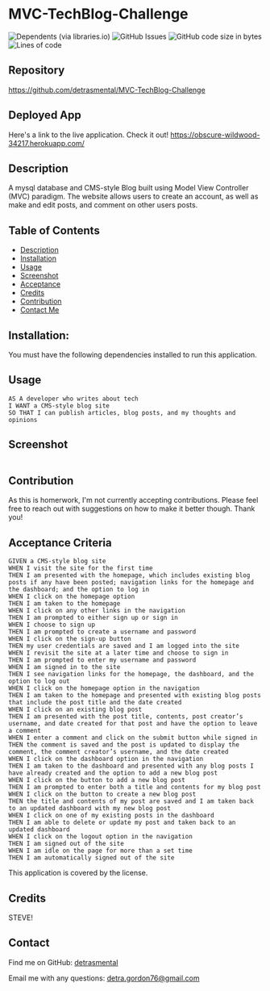# MVC-TechBlog-Challenge
![Dependents (via libraries.io)](https://img.shields.io/librariesio/dependents/npm/inquirer)
![GitHub Issues](https://img.shields.io/github/issues-raw/detrasmental/MVC-TechBlog-Challenge)
![GitHub code size in bytes](https://img.shields.io/github/languages/code-size/detrasmental/MVC-TechBlog-Challenge)
![Lines of code](https://img.shields.io/tokei/lines/github/detrasmental/MVC-TechBlog-Challenge)


## Repository
https://github.com/detrasmental/MVC-TechBlog-Challenge

## Deployed App
Here's a link to the live application. Check it out!
https://obscure-wildwood-34217.herokuapp.com/

## Description
A mysql database and CMS-style Blog built using Model View Controller (MVC) paradigm. The website allows users to create an account, as well as  make and edit posts, and comment on other users posts. 
## Table of Contents
- [Description](#Description)
- [Installation](#Installation)
- [Usage](#Usage)
- [Screenshot](#Screenshot)
- [Acceptance](#Acceptance)
- [Credits](#Credits)
- [Contribution](#contributes)
- [Contact Me](#Contact)

## Installation:
You must have the following dependencies installed to run this application.<br>


## Usage
```
AS A developer who writes about tech
I WANT a CMS-style blog site
SO THAT I can publish articles, blog posts, and my thoughts and opinions
```

## Screenshot
![]()

## Contribution
As this is homerwork, I'm not currently accepting contributions. Please feel free to reach out with suggestions on how to make it better though. Thank you!

## Acceptance Criteria
```
GIVEN a CMS-style blog site
WHEN I visit the site for the first time
THEN I am presented with the homepage, which includes existing blog posts if any have been posted; navigation links for the homepage and the dashboard; and the option to log in
WHEN I click on the homepage option
THEN I am taken to the homepage
WHEN I click on any other links in the navigation
THEN I am prompted to either sign up or sign in
WHEN I choose to sign up
THEN I am prompted to create a username and password
WHEN I click on the sign-up button
THEN my user credentials are saved and I am logged into the site
WHEN I revisit the site at a later time and choose to sign in
THEN I am prompted to enter my username and password
WHEN I am signed in to the site
THEN I see navigation links for the homepage, the dashboard, and the option to log out
WHEN I click on the homepage option in the navigation
THEN I am taken to the homepage and presented with existing blog posts that include the post title and the date created
WHEN I click on an existing blog post
THEN I am presented with the post title, contents, post creator’s username, and date created for that post and have the option to leave a comment
WHEN I enter a comment and click on the submit button while signed in
THEN the comment is saved and the post is updated to display the comment, the comment creator’s username, and the date created
WHEN I click on the dashboard option in the navigation
THEN I am taken to the dashboard and presented with any blog posts I have already created and the option to add a new blog post
WHEN I click on the button to add a new blog post
THEN I am prompted to enter both a title and contents for my blog post
WHEN I click on the button to create a new blog post
THEN the title and contents of my post are saved and I am taken back to an updated dashboard with my new blog post
WHEN I click on one of my existing posts in the dashboard
THEN I am able to delete or update my post and taken back to an updated dashboard
WHEN I click on the logout option in the navigation
THEN I am signed out of the site
WHEN I am idle on the page for more than a set time
THEN I am automatically signed out of the site
```

This application is covered by the  license. 

## Credits
STEVE!

## Contact
Find me on GitHub: [detrasmental](https://github.com/detrasmental)

Email me with any questions: detra.gordon76@gmail.com


